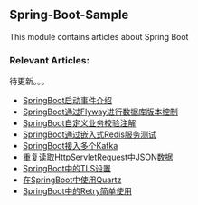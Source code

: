 ## Spring-Boot-Sample
This module contains articles about Spring Boot

### Relevant Articles:
待更新。。。
- [SpringBoot启动事件介绍]()
- [SpringBoot通过Flyway进行数据库版本控制]()  
- [SpringBoot自定义业务校验注解]()
- [SpringBoot通过嵌入式Redis服务测试]()
- [SpringBoot接入多个Kafka]()
- [重复读取HttpServletRequest中JSON数据]()
- [SpringBoot中的TLS设置]()
- [在SpringBoot中使用Quartz]()
- [SpringBoot中的Retry简单使用]()